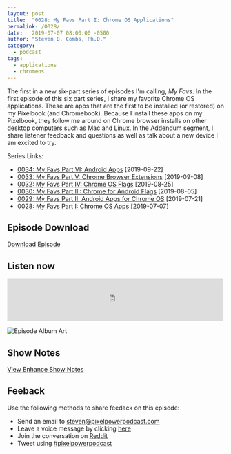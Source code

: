 ```yaml
---
layout: post
title:  "0028: My Favs Part I: Chrome OS Applications"
permalink: /0028/
date:   2019-07-07 08:00:00 -0500
author: "Steven B. Combs, Ph.D."
category:
  - podcast
tags:
  - applications
  - chromeos
---
```


The first in a new six-part series of episodes I'm calling, _My Favs_. In the first episode of this six part series, I share my favorite Chrome OS applications. These are apps that are the first to be installed (or restored) on my Pixelbook (and Chromebook). Because I install these apps on my Pixelbook, they follow me around on Chrome browser installs on other desktop computers such as Mac and Linux. In the Addendum segment, I share listener feedback and questions as well as talk about a new device I am excited to try.

Series Links:

- [0034: My Favs Part VI: Android Apps](/0034) [2019-09-22]
- [0033: My Favs Part V: Chrome Browser Extensions](/0033) [2019-09-08]
- [0032: My Favs Part IV: Chrome OS Flags](/0032) [2019-08-25]
- [0030: My Favs Part III: Chrome for Android Flags](/0030) [2019-08-05]
- [0029: My Favs Part II: Android Apps for Chrome OS](/0020) [2019-07-21]
- [0028: My Favs Part I: Chrome OS Apps](/0028) [2019-07-07]

## Episode Download

[Download Episode](https://s3-us-west-2.amazonaws.com/anchor-audio-bank/staging/2019-12-19/2843426ec134b624be846112f36aa70d.m4a)

## Listen now

<p><iframe src="https://anchor.fm/pixelpowerpodcast/embed/episodes/0028-My-Favs-Part-I-Chrome-OS-Applications-e4i7e5" height="98px" width="500px" frameborder="0" scrolling="no"></iframe></p>

![Episode Album Art](/images/album-art/2019/0028.png)

## Show Notes

[View Enhance Show Notes](https://docs.google.com/document/d/1-tDvarjc1fPyW3WSLBxaNR8hfWu709eiJmFSVGjAIZ0/edit?usp=sharing)

## Feeback

Use the following methods to share feedack on this episode:

* Send an email to <steven@pixelpowerpodcast.com>
* Leave a voice message by clicking [here](https://anchor.fm/pixelpowerpodcast/message)
* Join the conversation on [Reddit](https://www.reddit.com/r/pixelpowerpodcast/)
* Tweet using [#pixelpowerpodcast](https://twitter.com/search?q=%23pixelpowerpodcast&src=typed_query)
